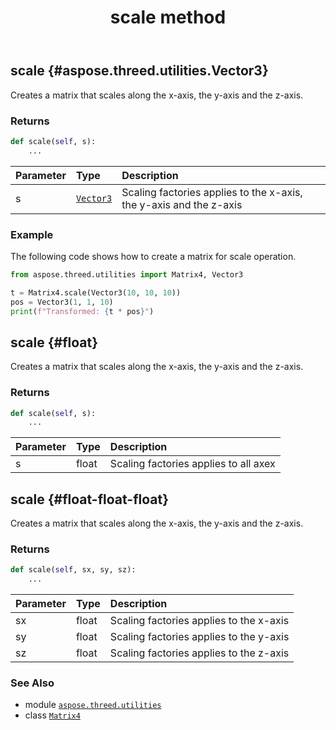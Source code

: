 ﻿---
title: scale method
second_title: Aspose.3D for Python via .NET API References
description: 
type: docs
weight: 80
url: /aspose.threed.utilities/matrix4/scale/
is_root: false
---

## scale {#aspose.threed.utilities.Vector3}

Creates a matrix that scales along the x-axis, the y-axis and the z-axis.


### Returns 





```python
def scale(self, s):
    ...
```


| Parameter | Type | Description |
| :- | :- | :- |
| s | [`Vector3`](/3d/python-net/aspose.threed.utilities/vector3) | Scaling factories applies to the x-axis, the y-axis and the z-axis |

### Example 


The following code shows how to create a matrix for scale operation.

```python
from aspose.threed.utilities import Matrix4, Vector3

t = Matrix4.scale(Vector3(10, 10, 10))
pos = Vector3(1, 1, 10)
print(f"Transformed: {t * pos}")

```


## scale {#float}

Creates a matrix that scales along the x-axis, the y-axis and the z-axis.


### Returns 





```python
def scale(self, s):
    ...
```


| Parameter | Type | Description |
| :- | :- | :- |
| s | float | Scaling factories applies to all axex |


## scale {#float-float-float}

Creates a matrix that scales along the x-axis, the y-axis and the z-axis.


### Returns 





```python
def scale(self, sx, sy, sz):
    ...
```


| Parameter | Type | Description |
| :- | :- | :- |
| sx | float | Scaling factories applies to the x-axis |
| sy | float | Scaling factories applies to the y-axis |
| sz | float | Scaling factories applies to the z-axis |



### See Also
* module [`aspose.threed.utilities`](../../)
* class [`Matrix4`](/3d/python-net/aspose.threed.utilities/matrix4)
